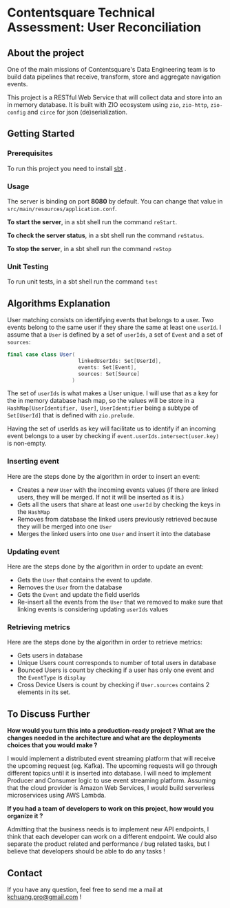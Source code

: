 # Contentsquare Technical Assessment: User Reconciliation

## About the project

One of the main missions of Contentsquare's Data Engineering team is to build data pipelines that receive, transform,
store and aggregate navigation events.

This project is a RESTful Web Service that will collect data and store into an in memory database. It is built with ZIO
ecosystem using `zio`, `zio-http`, `zio-config` and `circe` for json (de)serialization.

## Getting Started

### Prerequisites

To run this project you need to
install [sbt](https://docs.scala-lang.org/getting-started/sbt-track/getting-started-with-scala-and-sbt-on-the-command-line.html)
.

### Usage

The server is binding on port **8080** by default. You can change that value in `src/main/resources/application.conf`.

**To start the server**, in a sbt shell run the command `reStart`.

**To check the server status**, in a sbt shell run the command `reStatus`.

**To stop the server**, in a sbt shell run the command `reStop`

### Unit Testing

To run unit tests, in a sbt shell run the command `test`

## Algorithms Explanation

User matching consists on identifying events that belongs to a user. Two events belong to the same user if they share
the same at least one `userId`. I assume that a `User` is defined by a set of `userIds`, a set of `Event` and a set
of `sources`:

```scala
final case class User(
                       linkedUserIds: Set[UserId],
                       events: Set[Event],
                       sources: Set[Source]
                     )
```

The set of `userIds` is what makes a User unique. I will use that as a key for the in memory database hash map, so the
values will be store in a `HashMap[UserIdentifier, User]`, `UserIdentifier` being a subtype of `Set[UserId]` that is
defined with `zio.prelude`.

Having the set of userIds as key will facilitate us to identify if an incoming event belongs to a user by checking if
`event.userIds.intersect(user.key)` is non-empty.

### Inserting event

Here are the steps done by the algorithm in order to insert an event:

* Creates a new `User` with the incoming events values (if there are linked users, they will be merged. If not it will
  be inserted as it is.)
* Gets all the users that share at least one `userId` by checking the keys in the `HashMap`
* Removes from database the linked users previously retrieved because they will be merged into one `User`
* Merges the linked users into one `User` and insert it into the database

### Updating event

Here are the steps done by the algorithm in order to update an event:

* Gets the `User` that contains the event to update.
* Removes the `User` from the database
* Gets the `Event` and update the field userIds
* Re-insert all the events from the `User` that we removed to make sure that linking events is considering
  updating `userIds` values

### Retrieving metrics

Here are the steps done by the algorithm in order to retrieve metrics:

* Gets users in database
* Unique Users count corresponds to number of total users in database
* Bounced Users is count by checking if a user has only one event and the `EventType` is `display`
* Cross Device Users is count by checking if `User.sources` contains 2 elements in its set.

## To Discuss Further

**How would you turn this into a production-ready project ? What are the changes needed in the architecture and what are
the deployments choices that you would make ?**

I would implement a distributed event streaming platform that will receive the upcoming request (eg. Kafka). The
upcoming requests will go through different topics until it is inserted into database. I will need to implement Producer
and Consumer logic to use event streaming platform. Assuming that the cloud provider is Amazon Web Services, I would
build serverless microservices using AWS Lambda.

**If you had a team of developers to work on this project, how would you organize it ?**

Admitting that the business needs is to implement new API endpoints, I think that each developer can work on a different endpoint.
We could also separate the product related and performance / bug related tasks, but I believe that developers should be able to do any tasks !

## Contact

If you have any question, feel free to send me a mail at kchuang.pro@gmail.com !